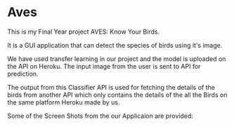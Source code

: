 # Aves
This is my Final Year project AVES: Know Your Birds.

It is a GUI application that can detect the species of birds using it's image.

We have used transfer learning in our project and the model is uploaded on the API on Heroku. The input image from the user is sent to API for prediction. 

The output from this Classifier API is used for fetching the details of the birds from another API which only contains the details of the all the Birds on the same platform Heroku made by us.

Some of the Screen Shots from the our Applicaion are provided:

